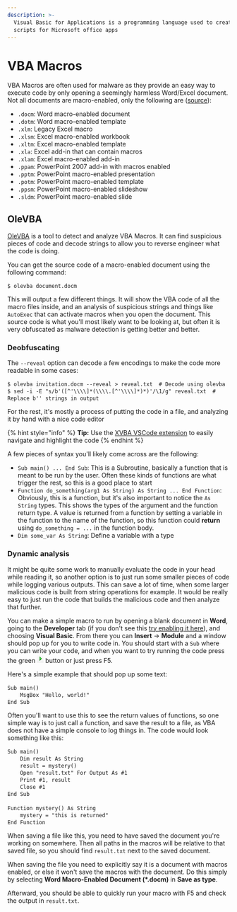 ```yaml
---
description: >-
  Visual Basic for Applications is a programming language used to create macro
  scripts for Microsoft office apps
---
```


# VBA Macros

VBA Macros are often used for malware as they provide an easy way to execute code by only opening a seemingly harmless Word/Excel document. Not all documents are macro-enabled, only the following are ([source](https://en.wikipedia.org/wiki/List\_of\_Microsoft\_Office\_filename\_extensions)):

* `.docm`: Word macro-enabled document
* `.dotm`: Word macro-enabled template
* `.xlm`:   Legacy Excel macro
* `.xlsm`: Excel macro-enabled workbook
* `.xltm`: Excel macro-enabled template
* `.xla`:   Excel add-in that can contain macros
* `.xlam`: Excel macro-enabled add-in
* `.ppam`: PowerPoint 2007 add-in with macros enabled
* `.pptm`: PowerPoint macro-enabled presentation
* `.potm`: PowerPoint macro-enabled template
* `.ppsm`: PowerPoint macro-enabled slideshow
* `.sldm`: PowerPoint macro-enabled slide

## OleVBA

[OleVBA](https://github.com/decalage2/oletools/wiki/olevba) is a tool to detect and analyze VBA Macros. It can find suspicious pieces of code and decode strings to allow you to reverse engineer what the code is doing.&#x20;

You can get the source code of a macro-enabled document using the following command:

```shell-session
$ olevba document.docm
```

This will output a few different things. It will show the VBA code of all the macro files inside, and an analysis of suspicious strings and things like `AutoExec` that can activate macros when you open the document. This source code is what you'll most likely want to be looking at, but often it is very obfuscated as malware detection is getting better and better.&#x20;

### Deobfuscating

The `--reveal` option can decode a few encodings to make the code more readable in some cases:

```shell-session
$ olevba invitation.docm --reveal > reveal.txt  # Decode using olevba
$ sed -i -E "s/b'([^'\\\\]*(\\\\.[^'\\\\]*)*)'/\1/g" reveal.txt  # Replace b'' strings in output
```

For the rest, it's mostly a process of putting the code in a file, and analyzing it by hand with a nice code editor

{% hint style="info" %}
**Tip:** Use the [XVBA VSCode extension](https://marketplace.visualstudio.com/items?itemName=local-smart.excel-live-server) to easily navigate and highlight the code
{% endhint %}

A few pieces of syntax you'll likely come across are the following:

* `Sub main() ... End Sub`: This is a Subroutine, basically a function that is meant to be run by the user. Often these kinds of functions are what trigger the rest, so this is a good place to start
* `Function do_something(arg1 As String) As String ... End Function`: Obviously, this is a function, but it's also important to notice the `As String` types. This shows the types of the argument and the function return type. A value is returned from a function by setting a variable in the function to the name of the function, so this function could **return** using `do_something = ...` in the function body.&#x20;
* `Dim some_var As String`: Define a variable with a type

### Dynamic analysis

It might be quite some work to manually evaluate the code in your head while reading it, so another option is to just run some smaller pieces of code while logging various outputs. This can save a lot of time, when some larger malicious code is built from string operations for example. It would be really easy to just run the code that builds the malicious code and then analyze that further.&#x20;

You can make a simple macro to run by opening a blank document in **Word**, going to the **Developer** tab (if you don't see this [try enabling it here](https://support.microsoft.com/en-us/office/show-the-developer-tab-in-word-e356706f-1891-4bb8-8d72-f57a51146792)), and choosing **Visual Basic**. From there you can **Insert** -> **Module** and a window should pop up for you to write code in. You should start with a `Sub` where you can write your code, and when you want to try running the code press the green  ![](<../.gitbook/assets/image (13).png>) button or just press F5.&#x20;

Here's a simple example that should pop up some text:

```vba
Sub main()
    MsgBox "Hello, world!"
End Sub
```

Often you'll want to use this to see the return values of functions, so one simple way is to just call a function, and save the result to a file, as VBA does not have a simple console to log things in. The code would look something like this:

```vba
Sub main()
    Dim result As String
    result = mystery()
    Open "result.txt" For Output As #1
    Print #1, result
    Close #1
End Sub

Function mystery() As String
    mystery = "this is returned"
End Function
```

When saving a file like this, you need to have saved the document you're working on somewhere. Then all paths in the macros will be relative to that saved file, so you should find `result.txt` next to the saved document.&#x20;

When saving the file you need to explicitly say it is a document with macros enabled, or else it won't save the macros with the document. Do this simply by selecting **Word Macro-Enabled Document (\*.docm)** in **Save as type**.&#x20;

Afterward, you should be able to quickly run your macro with F5 and check the output in `result.txt`.&#x20;
